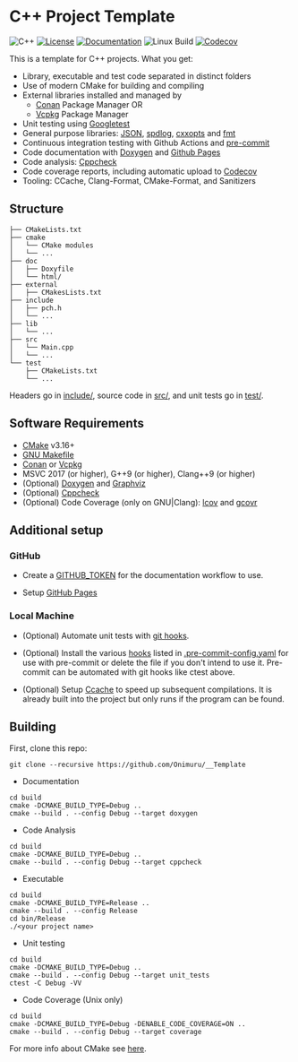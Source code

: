 # C++ Project Template

![C++](https://img.shields.io/badge/C%2B%2B-11%2F14%2F17%2F20%2F23-blue)
[![License](https://camo.githubusercontent.com/890acbdcb87868b382af9a4b1fac507b9659d9bf/68747470733a2f2f696d672e736869656c64732e696f2f62616467652f6c6963656e73652d4d49542d626c75652e737667)](./LICENSE)
[![Documentation](https://svgshare.com/i/vaA.svg)](https://onimuru.github.io/__Template/)
![Linux Build](https://github.com/Onimuru/__Template/workflows/Ubuntu%20CI/badge.svg)
[![Codecov](https://codecov.io/gh/Onimuru/__Template/branch/master/graph/badge.svg?token=Z2CFXJ9IGL)](https://codecov.io/gh/Onimuru/__Template)


This is a template for C++ projects. What you get:

- Library, executable and test code separated in distinct folders
- Use of modern CMake for building and compiling
- External libraries installed and managed by
  - [Conan](https://conan.io/) Package Manager OR
  - [Vcpkg](https://github.com/microsoft/vcpkg) Package Manager
- Unit testing using [Googletest](https://github.com/google/googletest)
- General purpose libraries: [JSON](https://github.com/nlohmann/json), [spdlog](https://github.com/gabime/spdlog), [cxxopts](https://github.com/jarro2783/cxxopts) and [fmt](https://github.com/fmtlib/fmt)
- Continuous integration testing with Github Actions and [pre-commit](https://pre-commit.com/)
- Code documentation with [Doxygen](https://doxygen.nl/) and [Github Pages](https://onimuru.github.io/__Template/)
- Code analysis: [Cppcheck](https://sourceforge.net/p/cppcheck/wiki/Home/)
- Code coverage reports, including automatic upload to [Codecov](https://codecov.io)
- Tooling: CCache, Clang-Format, CMake-Format, and Sanitizers

## Structure

``` text
├── CMakeLists.txt
├── cmake
│   └── CMake modules
│   └── ...
├── doc
│   ├── Doxyfile
│   └── html/
├── external
│   ├── CMakesLists.txt
├── include
│   ├── pch.h
│   └── ...
├── lib
│   └── ...
├── src
│   └── Main.cpp
│   └── ...
└── test
    ├── CMakeLists.txt
    └── ...
```

Headers go in [include/](include/), source code in [src/](src/), and unit tests go in [test/](test/).

## Software Requirements

- [CMake](https://cmake.org/download/) v3.16+
- [GNU Makefile](https://ftp.gnu.org/gnu/make/)
- [Conan](https://conan.io/downloads.html) or [Vcpkg](https://vcpkg.io/en/getting-started)
- MSVC 2017 (or higher), G++9 (or higher), Clang++9 (or higher)
- (Optional) [Doxygen](https://www.doxygen.nl/download.html) and [Graphviz](https://graphviz.org/download/)
- (Optional) [Cppcheck](https://cppcheck.sourceforge.io/)
- (Optional) Code Coverage (only on GNU|Clang): [lcov](https://pypi.org/project/lcov/) and [gcovr](https://gcovr.com/en/stable/installation.html)

## Additional setup

### GitHub

- Create a [GITHUB_TOKEN](https://dev.to/github/the-githubtoken-in-github-actions-how-it-works-change-permissions-customizations-3cgp) for the documentation workflow to use.

- Setup [GitHub Pages](https://docs.github.com/en/pages/quickstart)

### Local Machine

- (Optional) Automate unit tests with [git hooks](https://www.redhat.com/sysadmin/git-hooks).

- (Optional) Install the various [hooks](https://pre-commit.com/hooks.html) listed in [.pre-commit-config.yaml](.pre-commit-config.yaml) for use with pre-commit or delete the file if you don't intend to use it. Pre-commit can be automated with git hooks like ctest above.

- (Optional) Setup [Ccache](https://ccache.dev/) to speed up subsequent compilations. It is already built into the project but only runs if the program can be found.

## Building

First, clone this repo:

```shell
git clone --recursive https://github.com/Onimuru/__Template
```

- Documentation

```shell
cd build
cmake -DCMAKE_BUILD_TYPE=Debug ..
cmake --build . --config Debug --target doxygen
```

- Code Analysis

```shell
cd build
cmake -DCMAKE_BUILD_TYPE=Debug ..
cmake --build . --config Debug --target cppcheck
```

- Executable

```shell
cd build
cmake -DCMAKE_BUILD_TYPE=Release ..
cmake --build . --config Release
cd bin/Release
./<your project name>
```

- Unit testing

```shell
cd build
cmake -DCMAKE_BUILD_TYPE=Debug ..
cmake --build . --config Debug --target unit_tests
ctest -C Debug -VV
```

- Code Coverage (Unix only)

```shell
cd build
cmake -DCMAKE_BUILD_TYPE=Debug -DENABLE_CODE_COVERAGE=ON ..
cmake --build . --config Debug --target coverage
```

For more info about CMake see [here](./README_cmake.md).
